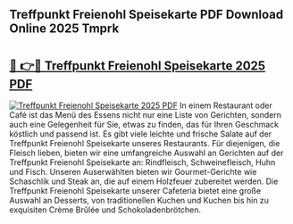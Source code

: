 ## Treffpunkt Freienohl Speisekarte PDF Download Online 2025 Tmprk

# <h2><a href="http://gcdcvk.nevu.top/?p=Treffpunkt+Freienohl+Speisekarte">🔗 👉🔴 Treffpunkt Freienohl Speisekarte 2025 PDF</a></h2>

[![Treffpunkt Freienohl Speisekarte 2025 PDF](https://i.imgur.com/dBaPXMq.png)](http://gcdcvk.nevu.top/?p=Treffpunkt+Freienohl+Speisekarte)
In einem Restaurant oder Café ist das Menü des Essens nicht nur eine Liste von Gerichten, sondern auch eine Gelegenheit für Sie, etwas zu finden, das für Ihren Geschmack köstlich und passend ist. Es gibt viele leichte und frische Salate auf der Treffpunkt Freienohl Speisekarte unseres Restaurants. Für diejenigen, die Fleisch lieben, bieten wir eine umfangreiche Auswahl an Gerichten auf der Treffpunkt Freienohl Speisekarte an: Rindfleisch, Schweinefleisch, Huhn und Fisch. Unseren Auserwählten bieten wir Gourmet-Gerichte wie Schaschlik und Steak an, die auf einem Holzfeuer zubereitet werden. Die Treffpunkt Freienohl Speisekarte unserer Cafeteria bietet eine große Auswahl an Desserts, von traditionellen Kuchen und Kuchen bis hin zu exquisiten Crème Brûlée und Schokoladenbrötchen.
